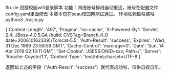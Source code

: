 #ruijie
锐捷校园wifi登录脚本
功能：网络账号掉线自动重连，账号在配置文件config.yaml里面修改
本脚本仅在scau校园网测试通过。
环境依赖缺啥装啥
python3 ./ruijie.py

{'Content-Length': '497', 'Pragma': 'no-cache', 'X-Powered-By': 'Servlet 2.4; JBoss-4.0.5.GA (build: CVSTag=Branch_4_0 date=200610162339)/Tomcat-5.5', 'Auth-Result': 'success', 'Expires': 'Wed, 31 Dec 1969 23:59:59 GMT', 'Cache-Control': 'max-age=0', 'Date': 'Sun, 14 Apr 2019 02:13:11 GMT', 'Set-Cookie': 'JSESSIONID=xxx; Path=/', 'Server': 'Apache-Coyote/1.1', 'Content-Type': 'text/html;charset=UTF-8'}

返回如上述的字段（'Auth-Result': 'success'）就代表成功啦，仅供自娱自乐。

